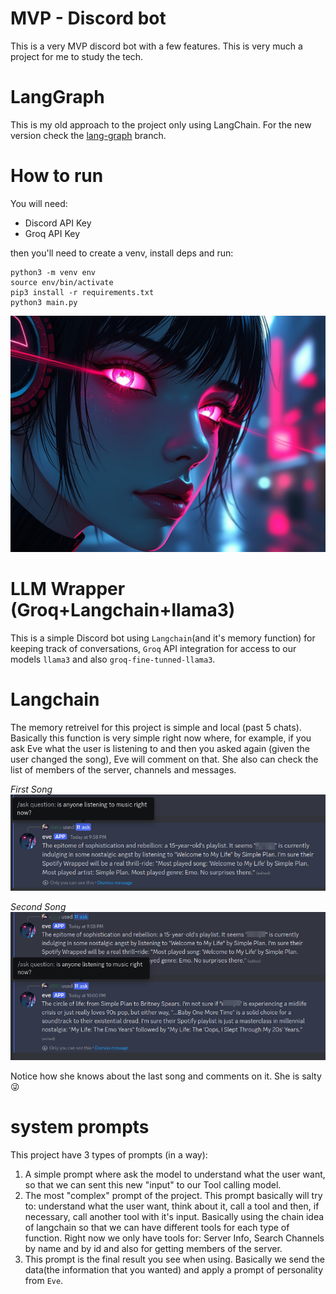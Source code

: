 # MVP - Discord bot
This is a very MVP discord bot with a few features. This is very much a project for me to study the tech.

# LangGraph
This is my old approach to the project only using LangChain. For the new version check the [lang-graph](https://github.com/rxgoa/EveProject/tree/lang-graph) branch.

# How to run
You will need:
- Discord API Key
- Groq API Key

then you'll need to create a venv, install deps and run:
```
python3 -m venv env
source env/bin/activate
pip3 install -r requirements.txt
python3 main.py
```
![](/images/eve_hello.jpeg)

# LLM Wrapper (Groq+Langchain+llama3)
This is a simple Discord bot using `Langchain`(and it's memory function) for keeping track of conversations, `Groq` API integration for access to our models `llama3` and also `groq-fine-tunned-llama3`.

# Langchain
The memory retreivel for this project is simple and local (past 5 chats). Basically this function is very simple right now where, for example, if you ask Eve what the user is listening to and then you asked again (given the user changed the song), Eve will comment on that. She also can check the list of members of the server, channels and messages.

*First Song*
![](/images/eve_memory.png)

*Second Song*
![](/images/eve_memory_remember.png)

Notice how she knows about the last song and comments on it. She is salty 😜

# system prompts
This project have 3 types of prompts (in a way):
1. A simple prompt where ask the model to understand what the user want, so that we can sent this new "input" to our Tool calling model.
2. The most "complex" prompt of the project. This prompt basically will try to: understand what the user want, think about it, call a tool and then, if necessary, call another tool with it's input. Basically using the chain idea of langchain so that we can have different tools for each type of function. Right now we only have tools for: Server Info, Search Channels by name and by id and also for getting members of the server.
3. This prompt is the final result you see when using. Basically we send the data(the information that you wanted) and apply a prompt of personality from `Eve`.

